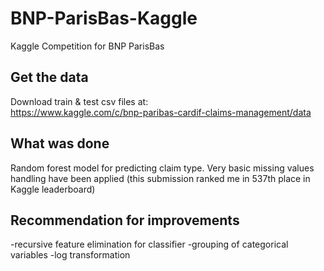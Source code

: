 # BNP-ParisBas-Kaggle
Kaggle Competition for BNP ParisBas

## Get the data
Download train & test csv files at:<br>
https://www.kaggle.com/c/bnp-paribas-cardif-claims-management/data


## What was done
Random forest model for predicting claim type.
Very basic missing values handling have been applied (this submission ranked me in 537th place in Kaggle leaderboard)

## Recommendation for improvements
-recursive feature elimination for classifier
-grouping of categorical variables
-log transformation
